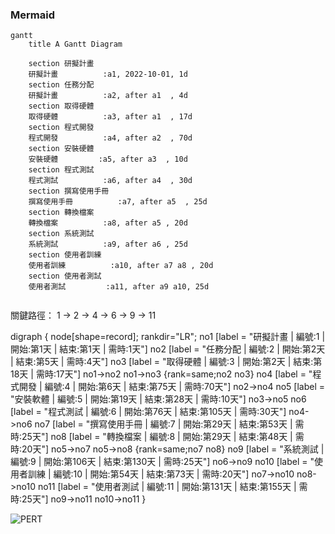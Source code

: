 ### Mermaid
```mermaid
gantt
    title A Gantt Diagram

    section 研擬計畫 
    研擬計畫          :a1, 2022-10-01, 1d
    section 任務分配
    研擬計畫          :a2, after a1  , 4d
    section 取得硬體
    取得硬體          :a3, after a1  , 17d
    section 程式開發
    程式開發          :a4, after a2  , 70d
    section 安裝硬體
    安裝硬體         :a5, after a3  , 10d
    section 程式測試
    程式測試          :a6, after a4  , 30d
    section 撰寫使用手冊
    撰寫使用手冊          :a7, after a5  , 25d
    section 轉換檔案
    轉換檔案          :a8, after a5 , 20d
    section 系統測試
    系統測試          :a9, after a6 , 25d
    section 使用者訓練
    使用者訓練          :a10, after a7 a8 , 20d
    section 使用者測試
    使用者測試         :a11, after a9 a10, 25d
  

```
關鍵路徑： 1 → 2 → 4 → 6 → 9 → 11


digraph {
	node[shape=record];
	rankdir="LR";
    no1 [label = "研擬計畫 | 編號:1 | 開始:第1天 | 結束:第1天 | 需時:1天"]
    no2 [label = "任務分配 | 編號:2 | 開始:第2天 | 結束:第5天 | 需時:4天"]
    no3 [label = "取得硬體 | 編號:3 | 開始:第2天 | 結束:第18天 | 需時:17天"]
      no1->no2
      no1->no3
      {rank=same;no2 no3}
    no4 [label = "程式開發 | 編號:4 | 開始:第6天 | 結束:第75天 | 需時:70天"]
      no2->no4
    no5 [label = "安裝軟體 | 編號:5 | 開始:第19天 | 結束:第28天 | 需時:10天"]
      no3->no5
    no6 [label = "程式測試 | 編號:6 | 開始:第76天 | 結束:第105天 | 需時:30天"]
      no4->no6
    no7 [label = "撰寫使用手冊 | 編號:7 | 開始:第29天 | 結束:第53天 | 需時:25天"]
    no8 [label = "轉換檔案 | 編號:8 | 開始:第29天 | 結束:第48天 | 需時:20天"]
      no5->no7
      no5->no8
      {rank=same;no7 no8}
    no9 [label = "系統測試 | 編號:9 | 開始:第106天 | 結束:第130天 | 需時:25天"]
      no6->no9
    no10 [label = "使用者訓練 | 編號:10 | 開始:第54天 | 結束:第73天 | 需時:20天"]
      no7->no10
      no8->no10 
    no11 [label = "使用者測試 | 編號:11 | 開始:第131天 | 結束:第155天 | 需時:25天"]
      no9->no11
      no10->no11
}

![PERT](pert.jpg "pert")
